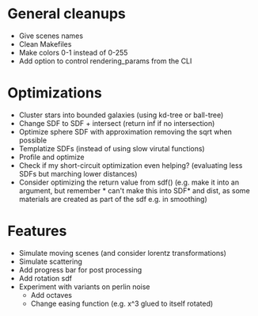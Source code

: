 # General cleanups
* Give scenes names
* Clean Makefiles
* Make colors 0-1 instead of 0-255
* Add option to control rendering_params from the CLI

# Optimizations
* Cluster stars into bounded galaxies (using kd-tree or ball-tree)
* Change SDF to SDF + intersect (return inf if no intersection)
* Optimize sphere SDF with approximation removing the sqrt when possible
* Templatize SDFs (instead of using slow virutal functions)
* Profile and optimize
* Check if my short-circuit optimization even helping? (evaluating less SDFs but marching lower distances)
* Consider optimizing the return value from sdf() (e.g. make it into an argument, but remember * can't make this into SDF* and dist, as some materials are created as part of the sdf e.g. in smoothing)

# Features
* Simulate moving scenes (and consider lorentz transformations)
* Simulate scattering
* Add progress bar for post processing
* Add rotation sdf
* Experiment with variants on perlin noise
    * Add octaves
    * Change easing function (e.g. x^3 glued to itself rotated)

